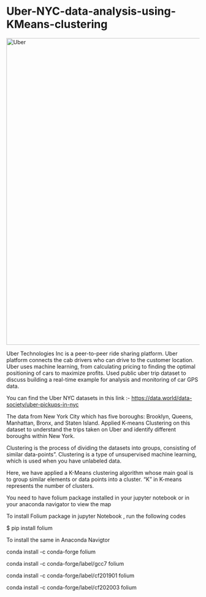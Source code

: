 # Uber-NYC-data-analysis-using-KMeans-clustering
<img src="https://user-images.githubusercontent.com/72124233/136561555-cb5764d5-6cd1-4926-937a-9e4295f09e6c.png" width="800" height="800" title="Uber">

Uber Technologies Inc is a peer-to-peer ride sharing platform. Uber platform connects the cab drivers who can drive to the customer location. Uber uses machine learning, from calculating pricing to finding the optimal positioning of cars to maximize profits. Used public uber trip dataset to discuss building a real-time example for analysis and monitoring of car GPS data.

You can find the Uber NYC datasets in this link :- https://data.world/data-society/uber-pickups-in-nyc

The data from New York City which has five boroughs: Brooklyn, Queens, Manhattan, Bronx, and Staten Island. Applied K-means Clustering on this dataset to understand the trips taken on Uber and identify different boroughs within New York.

Clustering is the process of dividing the datasets into groups, consisting of similar data-points”. Clustering is a type of unsupervised machine learning, which is used when you have unlabeled data.

Here, we have applied a K-Means clustering algorithm whose main goal is to group similar elements or data points into a cluster. “K” in K-means represents the number of clusters.

You need to have folium package installed in your jupyter notebook or in your anaconda navigator to view the map 


To install Folium package in jupyter Notebook , run the following codes

  $ pip install folium
  
To install the same in Anaconda Navigtor

  conda install -c conda-forge folium
  
  conda install -c conda-forge/label/gcc7 folium
  
  conda install -c conda-forge/label/cf201901 folium
  
  conda install -c conda-forge/label/cf202003 folium
  

